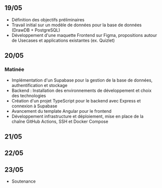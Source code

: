 ## 19/05

- Définition des objectifs préliminaires
- Travail initial sur un modèle de données pour la base de données (DrawDB + PostgreSQL)
- Développement d'une maquette Frontend sur Figma, propositions autour de Usecases et applications existantes (ex. Quizlet)

## 20/05

### Matinée
- Implémentation d'un Supabase pour la gestion de la base de données, authentification et stockage
- Backend : Installation des environnements de développement et choix des technologies
- Création d'un projet TypeScript pour le backend avec Express et connexion à Supabase
- Avancement du template Angular pour le frontend
- Développement infrastructure et déploiement, mise en place de la chaîne GitHub Actions, SSH et Docker Compose

###

## 21/05

## 22/05

## 23/05

- Soutenance